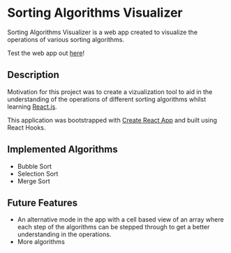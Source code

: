 # Sorting Algorithms Visualizer

Sorting Algorithms Visualizer is a web app created to visualize the operations of various sorting algorithms. 

Test the web app out [here](https://ianc13.github.io/Sorting-Algo-Visualizer/)!

## Description

Motivation for this project was to create a vizualization tool to aid in the understanding of the operations of different sorting algorithms whilst learning [React.js](https://reactjs.org/).

This application was bootstrapped with [Create React App](https://github.com/facebook/create-react-app) and built using React Hooks.

## Implemented Algorithms

- Bubble Sort
- Selection Sort
- Merge Sort

## Future Features 

- An alternative mode in the app with a cell based view of an array where each step of the algorithms can be stepped through to get a better understanding in the operations.
- More algorithms
